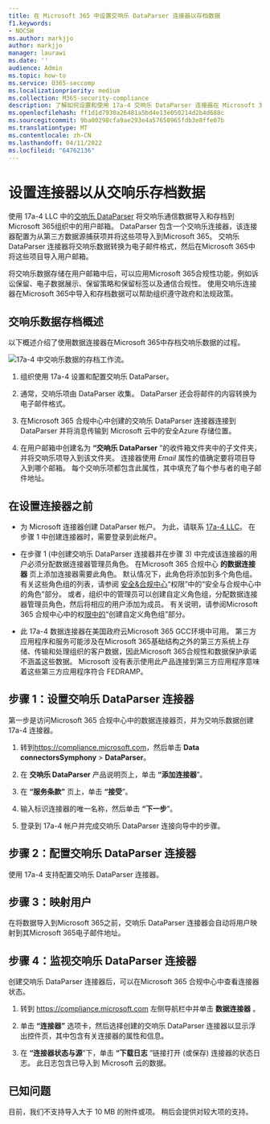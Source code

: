 ```yaml
---
title: 在 Microsoft 365 中设置交响乐 DataParser 连接器以存档数据
f1.keywords:
- NOCSH
ms.author: markjjo
author: markjjo
manager: laurawi
ms.date: ''
audience: Admin
ms.topic: how-to
ms.service: O365-seccomp
ms.localizationpriority: medium
ms.collection: M365-security-compliance
description: 了解如何设置和使用 17a-4 交响乐 DataParser 连接器在 Microsoft 365 中导入和存档交响乐数据。
ms.openlocfilehash: ff1d1d7930a26481a5bd4e13e050214d2b4d688c
ms.sourcegitcommit: 9ba00298cfa9ae293e4a57650965fdb3e8ffe07b
ms.translationtype: MT
ms.contentlocale: zh-CN
ms.lasthandoff: 04/11/2022
ms.locfileid: "64762136"
---
```

# <a name="set-up-a-connector-to-archive-data-from-symphony"></a>设置连接器以从交响乐存档数据

使用 17a-4 LLC 中的[交响乐 DataParser](https://www.17a-4.com/Symphony-dataparser/) 将交响乐通信数据导入和存档到Microsoft 365组织中的用户邮箱。 DataParser 包含一个交响乐连接器，该连接器配置为从第三方数据源捕获项并将这些项导入到Microsoft 365。 交响乐 DataParser 连接器将交响乐数据转换为电子邮件格式，然后在Microsoft 365中将这些项目导入用户邮箱。

将交响乐数据存储在用户邮箱中后，可以应用Microsoft 365合规性功能，例如诉讼保留、电子数据展示、保留策略和保留标签以及通信合规性。 使用交响乐连接器在Microsoft 365中导入和存档数据可以帮助组织遵守政府和法规政策。

## <a name="overview-of-archiving-symphony-data"></a>交响乐数据存档概述

以下概述介绍了使用数据连接器在Microsoft 365中存档交响乐数据的过程。

![17a-4 中交响乐数据的存档工作流。](../media/SymphonyDataParserConnectorWorkflow.png)

1. 组织使用 17a-4 设置和配置交响乐 DataParser。

2. 通常，交响乐项由 DataParser 收集。 DataParser 还会将邮件的内容转换为电子邮件格式。

3. 在Microsoft 365 合规中心中创建的交响乐 DataParser 连接器连接到 DataParser 并将消息传输到 Microsoft 云中的安全Azure 存储位置。

4. 在用户邮箱中创建名为 **“交响乐 DataParser** ”的收件箱文件夹中的子文件夹，并将交响乐项导入到该文件夹。 连接器使用 *Email* 属性的值确定要将项目导入到哪个邮箱。 每个交响乐项都包含此属性，其中填充了每个参与者的电子邮件地址。

## <a name="before-you-set-up-a-connector"></a>在设置连接器之前

- 为 Microsoft 连接器创建 DataParser 帐户。 为此，请联系 [17a-4 LLC](https://www.17a-4.com/contact/)。 在步骤 1 中创建连接器时，需要登录到此帐户。

- 在步骤 1 (中创建交响乐 DataParser 连接器并在步骤 3) 中完成该连接器的用户必须分配数据连接器管理员角色。 在Microsoft 365 合规中心 **的数据连接器** 页上添加连接器需要此角色。 默认情况下，此角色将添加到多个角色组。 有关这些角色组的列表，请参阅 [安全&合规中心](../security/office-365-security/permissions-in-the-security-and-compliance-center.md#roles-in-the-security--compliance-center)“权限”中的“安全与合规中心中的角色”部分。 或者，组织中的管理员可以创建自定义角色组，分配数据连接器管理员角色，然后将相应的用户添加为成员。 有关说明，请参阅Microsoft 365 合规中心中的权[限中的](microsoft-365-compliance-center-permissions.md#create-a-custom-role-group)“创建自定义角色组”部分。

- 此 17a-4 数据连接器在美国政府云Microsoft 365 GCC环境中可用。 第三方应用程序和服务可能涉及在Microsoft 365基础结构之外的第三方系统上存储、传输和处理组织的客户数据，因此Microsoft 365合规性和数据保护承诺不涵盖这些数据。 Microsoft 没有表示使用此产品连接到第三方应用程序意味着这些第三方应用程序符合 FEDRAMP。

## <a name="step-1-set-up-a-symphony-dataparser-connector"></a>步骤 1：设置交响乐 DataParser 连接器

第一步是访问Microsoft 365 合规中心中的数据连接器页，并为交响乐数据创建 17a-4 连接器。

1. 转到<https://compliance.microsoft.com>，然后单击 **Data connectorsSymphony** >  **DataParser**。

2. 在 **交响乐 DataParser** 产品说明页上，单击 **“添加连接器**”。

3. 在 **“服务条款”** 页上，单击 **“接受**”。

4. 输入标识连接器的唯一名称，然后单击 **“下一步**”。

5. 登录到 17a-4 帐户并完成交响乐 DataParser 连接向导中的步骤。

## <a name="step-2-configure-the-symphony-dataparser-connector"></a>步骤 2：配置交响乐 DataParser 连接器

使用 17a-4 支持配置交响乐 DataParser 连接器。

## <a name="step-3-map-users"></a>步骤 3：映射用户

在将数据导入到Microsoft 365之前，交响乐 DataParser 连接器会自动将用户映射到其Microsoft 365电子邮件地址。

## <a name="step-4-monitor-the-symphony-dataparser-connector"></a>步骤 4：监视交响乐 DataParser 连接器

创建交响乐 DataParser 连接器后，可以在Microsoft 365 合规中心中查看连接器状态。

1. 转到 <https://compliance.microsoft.com> 左侧导航栏中并单击 **数据连接器** 。

2. 单击 **“连接器”** 选项卡，然后选择创建的交响乐 DataParser 连接器以显示浮出控件页，其中包含有关连接器的属性和信息。

3. 在 **“连接器状态与源**”下，单击 **“下载日志** ”链接打开 (或保存) 连接器的状态日志。 此日志包含已导入到 Microsoft 云的数据。

## <a name="known-issues"></a>已知问题

目前，我们不支持导入大于 10 MB 的附件或项。 稍后会提供对较大项的支持。
